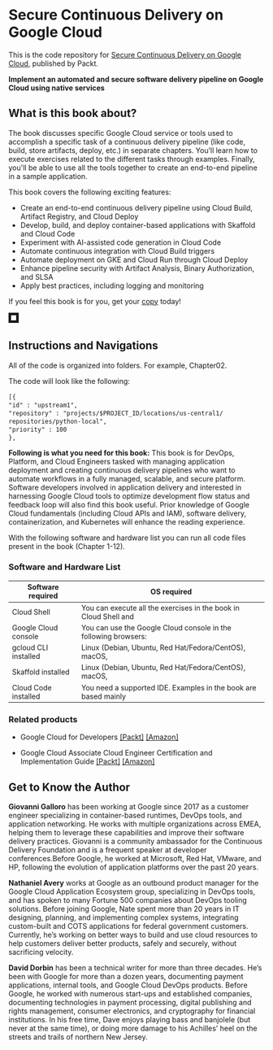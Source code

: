 # Secure Continuous Delivery on Google Cloud

<a href="https://www.packtpub.com/product/secure-continuous-delivery-on-google-cloud/9781805129288?utm_source=github&utm_medium=repository&utm_campaign=9781805129288"><img src="https://content.packt.com/B19842/cover_image_small.jpg" alt="" height="256px" align="right"></a>

This is the code repository for [Secure Continuous Delivery on Google Cloud](https://www.packtpub.com/product/secure-continuous-delivery-on-google-cloud/9781805129288?utm_source=github&utm_medium=repository&utm_campaign=9781805129288), published by Packt.

**Implement an automated and secure software delivery pipeline on Google Cloud using native services**

## What is this book about?
The book discusses specific Google Cloud service or tools used to accomplish a specific task of a continuous delivery pipeline (like code, build, store artifacts, deploy, etc.) in separate chapters. You’ll learn how to execute exercises related to the different tasks through examples. Finally, you'll be able to use all the tools together to create an end-to-end pipeline in a sample application.

This book covers the following exciting features:
* Create an end-to-end continuous delivery pipeline using Cloud Build, Artifact Registry, and Cloud Deploy
* Develop, build, and deploy container-based applications with Skaffold and Cloud Code
* Experiment with AI-assisted code generation in Cloud Code
* Automate continuous integration with Cloud Build triggers
* Automate deployment on GKE and Cloud Run through Cloud Deploy
* Enhance pipeline security with Artifact Analysis, Binary Authorization, and SLSA
* Apply best practices, including logging and monitoring

If you feel this book is for you, get your [copy](https://www.amazon.com/dp/1805129287) today!

<a href="https://www.packtpub.com/?utm_source=github&utm_medium=banner&utm_campaign=GitHubBanner"><img src="https://raw.githubusercontent.com/PacktPublishing/GitHub/master/GitHub.png" 
alt="https://www.packtpub.com/" border="5" /></a>

## Instructions and Navigations
All of the code is organized into folders. For example, Chapter02.

The code will look like the following:
```
[{
"id" : "upstream1",
"repository" : "projects/$PROJECT_ID/locations/us-central1/
repositories/python-local",
"priority" : 100
},
```

**Following is what you need for this book:**
This book is for DevOps, Platform, and Cloud Engineers tasked with managing application deployment and creating continuous delivery pipelines who want to automate workflows in a fully managed, scalable, and secure platform. Software developers involved in application delivery and interested in harnessing Google Cloud tools to optimize development flow status and feedback loop will also find this book useful. Prior knowledge of Google Cloud fundamentals (including Cloud APIs and IAM), software delivery, containerization, and Kubernetes will enhance the reading experience.

With the following software and hardware list you can run all code files present in the book (Chapter 1-12).
### Software and Hardware List
| Software required | OS required |
| ------------------------------------ | ----------------------------------- |
| Cloud Shell | You can execute all the exercises in the book in Cloud Shell and |
| Google Cloud console | You can use the Google Cloud console in the following browsers: |
| gcloud CLI installed | Linux (Debian, Ubuntu, Red Hat/Fedora/CentOS), macOS, |
| Skaffold installed | Linux (Debian, Ubuntu, Red Hat/Fedora/CentOS), macOS, |
| Cloud Code installed | You need a supported IDE. Examples in the book are based mainly |


### Related products
* Google Cloud for Developers [[Packt]](https://www.packtpub.com/product/google-cloud-for-developers/9781837630745?utm_source=github&utm_medium=repository&utm_campaign=9781837630745) [[Amazon]](https://www.amazon.com/dp/1837630747)

* Google Cloud Associate Cloud Engineer Certification and Implementation Guide [[Packt]](https://www.packtpub.com/product/google-cloud-associate-cloud-engineer-certification-and-implementation-guide/9781803232713?utm_source=github&utm_medium=repository&utm_campaign=9781803232713) [[Amazon]](https://www.amazon.com/dp/1803232714)

## Get to Know the Author
**Giovanni Galloro**
has been working at Google since 2017 as a customer engineer specializing in container-based runtimes, DevOps tools, and application networking. He works with multiple organizations across EMEA, helping them to leverage these capabilities and improve their software delivery practices.
Giovanni is a community ambassador for the Continuous Delivery Foundation and is a frequent speaker at developer conferences.Before Google, he worked at Microsoft, Red Hat, VMware, and HP, following the evolution of application platforms over the past 20 years.

**Nathaniel Avery**
works at Google as an outbound product manager for the Google Cloud Application Ecosystem group, specializing in DevOps tools, and has spoken to many Fortune 500 companies about DevOps tooling solutions.
Before joining Google, Nate spent more than 20 years in IT designing, planning, and implementing complex systems, integrating custom-built and COTS applications for federal government customers. Currently, he’s working on better ways to build and use cloud resources to help customers deliver better products, safely and securely, without sacrificing velocity.

**David Dorbin**
has been a technical writer for more than three decades. He’s been with Google for more than a dozen years, documenting payment applications, internal tools, and Google Cloud DevOps products.
Before Google, he worked with numerous start-ups and established companies, documenting technologies in payment processing, digital publishing and rights management, consumer electronics, and cryptography for financial institutions. In his free time, Dave enjoys playing bass and banjolele (but never at the same time), or doing more damage to his Achilles’ heel on the streets and trails of northern New Jersey.
